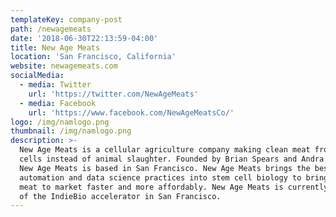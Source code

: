 ```yaml
---
templateKey: company-post
path: /newagemeats
date: '2018-06-30T22:13:59-04:00'
title: New Age Meats
location: 'San Francisco, California'
website: newagemeats.com
socialMedia:
  - media: Twitter
    url: 'https://twitter.com/NewAgeMeats'
  - media: Facebook
    url: 'https://www.facebook.com/NewAgeMeatsCo/'
logo: /img/namlogo.png
thumbnail: /img/namlogo.png
description: >-
  New Age Meats is a cellular agriculture company making clean meat from animal
  cells instead of animal slaughter. Founded by Brian Spears and Andra Necula,
  New Age Meats is based in San Francisco. New Age Meats brings the best
  automation and data science practices into stem cell biology to bring cultured
  meat to market faster and more affordably. New Age Meats is currently a part
  of the IndieBio accelerator in San Francisco.
---
```


